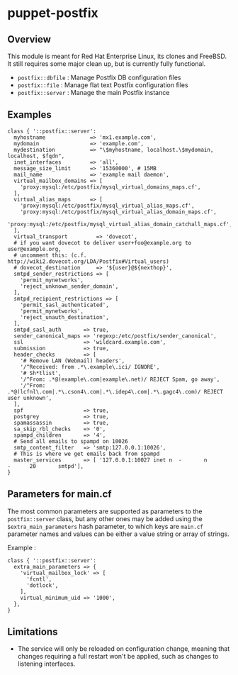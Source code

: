 # puppet-postfix

## Overview

This module is meant for Red Hat Enterprise Linux, its clones and FreeBSD. It
still requires some major clean up, but is currently fully functional.

* `postfix::dbfile` : Manage Postfix DB configuration files
* `postfix::file` : Manage flat text Postfix configuration files
* `postfix::server` : Manage the main Postfix instance

## Examples

```puppet
class { '::postfix::server':
  myhostname              => 'mx1.example.com',
  mydomain                => 'example.com',
  mydestination           => "\$myhostname, localhost.\$mydomain, localhost, $fqdn",
  inet_interfaces         => 'all',
  message_size_limit      => '15360000', # 15MB
  mail_name               => 'example mail daemon',
  virtual_mailbox_domains => [
    'proxy:mysql:/etc/postfix/mysql_virtual_domains_maps.cf',
  ],
  virtual_alias_maps      => [
    'proxy:mysql:/etc/postfix/mysql_virtual_alias_maps.cf',
    'proxy:mysql:/etc/postfix/mysql_virtual_alias_domain_maps.cf',
    'proxy:mysql:/etc/postfix/mysql_virtual_alias_domain_catchall_maps.cf',
  ],
  virtual_transport         => 'dovecot',
  # if you want dovecot to deliver user+foo@example.org to user@example.org,
  # uncomment this: (c.f. http://wiki2.dovecot.org/LDA/Postfix#Virtual_users)
  # dovecot_destination     => '${user}@${nexthop}',
  smtpd_sender_restrictions => [
    'permit_mynetworks',
    'reject_unknown_sender_domain',
  ],
  smtpd_recipient_restrictions => [
    'permit_sasl_authenticated',
    'permit_mynetworks',
    'reject_unauth_destination',
  ],
  smtpd_sasl_auth       => true,
  sender_canonical_maps => 'regexp:/etc/postfix/sender_canonical',
  ssl                   => 'wildcard.example.com',
  submission            => true,
  header_checks         => [
    '# Remove LAN (Webmail) headers',
    '/^Received: from .*\.example\.ici/ IGNORE',
    '# Sh*tlist',
    '/^From: .*@(example\.com|example\.net)/ REJECT Spam, go away',
    '/^From: .*@(lcfnl\.com|.*\.cson4\.com|.*\.idep4\.com|.*\.gagc4\.com)/ REJECT user unknown',
  ],
  spf                   => true,
  postgrey              => true,
  spamassassin          => true,
  sa_skip_rbl_checks    => '0',
  spampd_children       => '4',
  # Send all emails to spampd on 10026
  smtp_content_filter   => 'smtp:127.0.0.1:10026',
  # This is where we get emails back from spampd
  master_services       => [ '127.0.0.1:10027 inet n  -       n       -      20       smtpd'],
}
```

## Parameters for main.cf

The most common parameters are supported as parameters to the `postfix::server`
class, but any other ones may be added using the `$extra_main_parameters` hash
parameter, to which keys are `main.cf` parameter names and values can be either
a value string or array of strings.

Example :
```puppet
class { '::postfix::server':
  extra_main_parameters => {
    'virtual_mailbox_lock' => [
      'fcntl',
      'dotlock',
    ],
    virtual_minimum_uid => '1000',
  },
}
```

## Limitations

* The service will only be reloaded on configuration change, meaning that
  changes requiring a full restart won't be applied, such as changes to
  listening interfaces.

